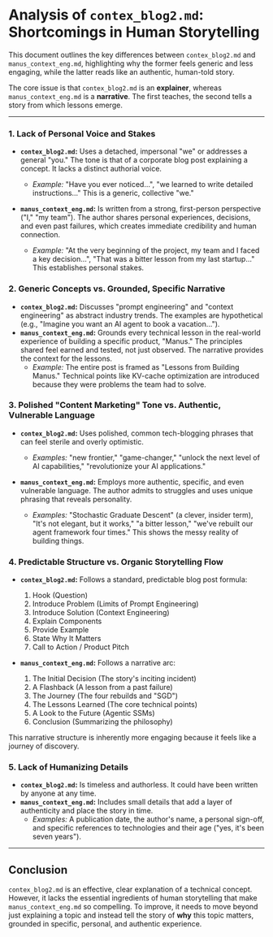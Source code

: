 # Analysis of `contex_blog2.md`: Shortcomings in Human Storytelling

This document outlines the key differences between `contex_blog2.md` and `manus_context_eng.md`, highlighting why the former feels generic and less engaging, while the latter reads like an authentic, human-told story.

The core issue is that `contex_blog2.md` is an **explainer**, whereas `manus_context_eng.md` is a **narrative**. The first teaches, the second tells a story from which lessons emerge.

---

### 1. Lack of Personal Voice and Stakes

- **`contex_blog2.md`:** Uses a detached, impersonal "we" or addresses a general "you." The tone is that of a corporate blog post explaining a concept. It lacks a distinct authorial voice.
    - *Example:* "Have you ever noticed...", "we learned to write detailed instructions..." This is a generic, collective "we."

- **`manus_context_eng.md`:** Is written from a strong, first-person perspective ("I," "my team"). The author shares personal experiences, decisions, and even past failures, which creates immediate credibility and human connection.
    - *Example:* "At the very beginning of the project, my team and I faced a key decision...", "That was a bitter lesson from my last startup..." This establishes personal stakes.

### 2. Generic Concepts vs. Grounded, Specific Narrative

- **`contex_blog2.md`:** Discusses "prompt engineering" and "context engineering" as abstract industry trends. The examples are hypothetical (e.g., "Imagine you want an AI agent to book a vacation...").
- **`manus_context_eng.md`:** Grounds every technical lesson in the real-world experience of building a specific product, "Manus." The principles shared feel earned and tested, not just observed. The narrative provides the context for the lessons.
    - *Example:* The entire post is framed as "Lessons from Building Manus." Technical points like KV-cache optimization are introduced because they were problems the team had to solve.

### 3. Polished "Content Marketing" Tone vs. Authentic, Vulnerable Language

- **`contex_blog2.md`:** Uses polished, common tech-blogging phrases that can feel sterile and overly optimistic.
    - *Examples:* "new frontier," "game-changer," "unlock the next level of AI capabilities," "revolutionize your AI applications."

- **`manus_context_eng.md`:** Employs more authentic, specific, and even vulnerable language. The author admits to struggles and uses unique phrasing that reveals personality.
    - *Examples:* "Stochastic Graduate Descent" (a clever, insider term), "It's not elegant, but it works," "a bitter lesson," "we've rebuilt our agent framework four times." This shows the messy reality of building things.

### 4. Predictable Structure vs. Organic Storytelling Flow

- **`contex_blog2.md`:** Follows a standard, predictable blog post formula:
    1.  Hook (Question)
    2.  Introduce Problem (Limits of Prompt Engineering)
    3.  Introduce Solution (Context Engineering)
    4.  Explain Components
    5.  Provide Example
    6.  State Why It Matters
    7.  Call to Action / Product Pitch

- **`manus_context_eng.md`:** Follows a narrative arc:
    1.  The Initial Decision (The story's inciting incident)
    2.  A Flashback (A lesson from a past failure)
    3.  The Journey (The four rebuilds and "SGD")
    4.  The Lessons Learned (The core technical points)
    5.  A Look to the Future (Agentic SSMs)
    6.  Conclusion (Summarizing the philosophy)

This narrative structure is inherently more engaging because it feels like a journey of discovery.

### 5. Lack of Humanizing Details

- **`contex_blog2.md`:** Is timeless and authorless. It could have been written by anyone at any time.
- **`manus_context_eng.md`:** Includes small details that add a layer of authenticity and place the story in time.
    - *Examples:* A publication date, the author's name, a personal sign-off, and specific references to technologies and their age ("yes, it's been seven years").

---

## Conclusion

`contex_blog2.md` is an effective, clear explanation of a technical concept. However, it lacks the essential ingredients of human storytelling that make `manus_context_eng.md` so compelling. To improve, it needs to move beyond just explaining a topic and instead tell the story of **why** this topic matters, grounded in specific, personal, and authentic experience.
